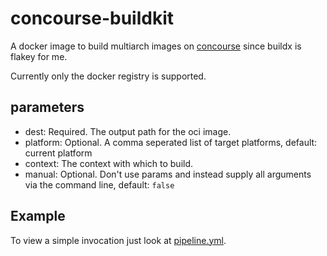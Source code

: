 # concourse-buildkit

A docker image to build multiarch images on [concourse](https://concourse-ci.org)
since buildx is flakey for me.

Currently only the docker registry is supported.

## parameters

- dest: Required. The output path for the oci image.
- platform: Optional. A comma seperated list of target platforms, default: current platform
- context: The context with which to build.
- manual: Optional. Don't use params and instead supply all arguments via the command line, default: `false`

## Example

To view a simple invocation just look at [pipeline.yml](ci/pipeline.yml).
